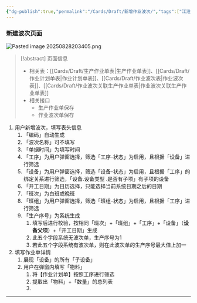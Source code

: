 ```yaml
---
{"dg-publish":true,"permalink":"/Cards/Draft/新增作业波次/","tags":["江淮毅昌/蝶创I-MES/MES"]}
---
```



### 新建波次页面
![Pasted image 20250828203405.png](/img/user/Extras/Attachments/Pasted%20image%2020250828203405.png)

> [!abstract] 页面信息
> - 相关表：[[Cards/Draft/生产作业单表\|生产作业单表]]、[[Cards/Draft/作业计划单表\|作业计划单表]]、[[Cards/Draft/作业波次表\|作业波次表]]、[[Cards/Draft/作业波次关联生产作业单表\|作业波次关联生产作业单表]]
> - 相关接口
> 	- 生产作业单保存
> 	- 作业波次单保存

1. 用户新增波次，填写表头信息
	1. 「编码」自动生成
	2. 「波次名称」可不填写
	3. 「单据时间」为填写时间
	4. 「工序」为用户弹窗选择，筛选「工序-状态」为启用，且根据「设备」进行筛选
	5. 「设备」为用户弹窗选择，筛选「设备-状态」为启用，且根据「工序」的绑定关系进行筛选，「设备.设备类型 .是否有子项」有子项的设备
	6. 「开工日期」为日历选择，只能选择当前系统日期之后的日期
	7. 「班次」为白班或晚班
	8. 「班组」为用户弹窗选择，筛选「班组-状态」为启用，且根据「工序」进行筛选
	9. 「生产序号」为系统生成
		1. 填写后进行校验，按相同「班次」+「班组」+「工序」+「设备」（**设备父项**）+「开工日期」生成
		2. 此五个字段系统无波次单，生产序号为1
		3. 若此五个字段系统有波次单，则在此波次单的生产序号最大值上加一
2. 填写作业单详情
	1. 展现「设备」的所有「子设备」
	2. 用户在弹窗内填写「物料」
		1. 将【作业计划单】按照工序进行筛选
		2. 提取出「物料」+「数量」的总列表
		3. 
---

